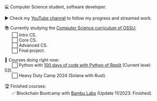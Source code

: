 💻 Computer Science student, software developer. <br>

▶️ Check my <a href="https://www.youtube.com/@JonathanCardonaRojas/playlists"> YouTube channel</a> to follow my progress and streamed work.<br>

📚 Currently studying the <a href="https://github.com/jocarrojas/computer-science/blob/master/README.md#introduction-to-programming">Computer Science curriculum of OSSU:</a><br>
&nbsp;&nbsp;&nbsp;&nbsp;&nbsp;&nbsp;⬜ Intro CS.<br>
&nbsp;&nbsp;&nbsp;&nbsp;&nbsp;&nbsp;⬜ Core CS.<br>
&nbsp;&nbsp;&nbsp;&nbsp;&nbsp;&nbsp;⬜ Advanced CS.<br>
&nbsp;&nbsp;&nbsp;&nbsp;&nbsp;&nbsp;⬜ Final project.<br>
<!-- Progress bar ![](https://geps.dev/progress/10) --!>
 
👀 Courses doing right now:<br>
  <!--
  # I screenrecord my sessions and upload them to PeerTube and Youtube. Check my progress in the courses on which I'm enrolled here:
  &nbsp;&nbsp;&nbsp;&nbsp;&nbsp;&nbsp;⬜ Foundational C# with Microsoft <a href="https://www.freecodecamp.org/learn/foundational-c-sharp-with-microsoft/">through FreeCodeCamp.</a>
  <br>
  &nbsp;&nbsp;&nbsp;&nbsp;&nbsp;&nbsp;⬜ Full Stack Development with <a href="https://www.theodinproject.com/about">The Odin Project</a>.
  <br>
  --!>
  &nbsp;&nbsp;&nbsp;&nbsp;&nbsp;&nbsp;⬜ Python with <a href="https://replit.com/learn/100-days-of-python">100 days of code with Python of Replit</a> (Current level: 53).<br>
  &nbsp;&nbsp;&nbsp;&nbsp;&nbsp;&nbsp;⬜ Heavy Duty Camp 2024 (Solana with Rust).<br><br>
  <!--
  Next ones:
  &nbsp;&nbsp;&nbsp;&nbsp;&nbsp;&nbsp;⬜ Machine Learning with Python from <a href="https://www.freecodecamp.org/learn/machine-learning-with-python/">FreeCodeCamp</a>.
  <br>
  &nbsp;&nbsp;&nbsp;&nbsp;&nbsp;&nbsp;⬜ Blender with <a href="https://www.youtube.com/watch?v=nIoXOplUvAw">Blender Guru</a> (Current level: Donna).
  <br>
  &nbsp;&nbsp;&nbsp;&nbsp;&nbsp;&nbsp;⬜ InkScape with the <a href="https://inkscape.org/learn/tutorials/">oficial tutorial</a>.
  <br>
  --!>

  
  🏆 Finished courses:<br>
  &nbsp;&nbsp;&nbsp;&nbsp;&nbsp;&nbsp;✅ Blockchain Bootcamp with <a href=https://bambulabs.io/>Bambu Labs</a> (Update 11/2023: Finished).<br>
  
  <!--
  <k><a href="https://www.fsf.org/about/what-is-free-software">FOSS software</a> user and supporter.<br></k>
  --!>
